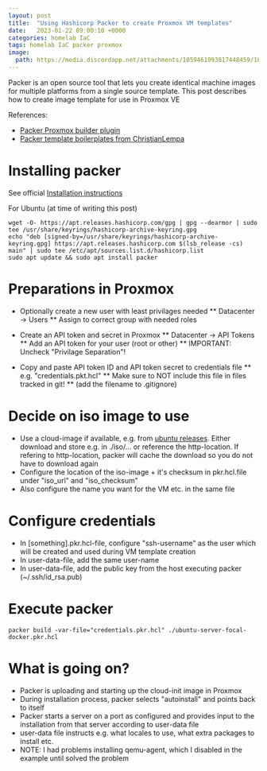 ```yaml
---
layout: post
title:  "Using Hashicorp Packer to create Proxmox VM templates"
date:   2023-01-22 09:00:10 +0000
categories: homelab IaC
tags: homelab IaC packer proxmox
image:
  path: https://media.discordapp.net/attachments/1059461993817448459/1060871516931235930/Fredrik999_a_big_old_wooden_ship_steering_wheel._focus_on_the_s_5797a714-a166-4809-978a-55558182f9b7.png
---
```

Packer is an open source tool that lets you create identical machine images for multiple platforms from a single source template. This post describes how to create image template for use in Proxmox VE

References:
* [Packer Proxmox builder plugin](https://developer.hashicorp.com/packer/plugins/builders/proxmox/clone)
* [Packer template boilerplates from ChristianLempa](https://github.com/christianlempa/boilerplates/tree/main/packer/proxmox)

# Installing packer
See official [Installation instructions](https://developer.hashicorp.com/packer/downloads)

For Ubuntu (at time of writing this post)
```shell
wget -O- https://apt.releases.hashicorp.com/gpg | gpg --dearmor | sudo tee /usr/share/keyrings/hashicorp-archive-keyring.gpg
echo "deb [signed-by=/usr/share/keyrings/hashicorp-archive-keyring.gpg] https://apt.releases.hashicorp.com $(lsb_release -cs) main" | sudo tee /etc/apt/sources.list.d/hashicorp.list
sudo apt update && sudo apt install packer
```
# Preparations in Proxmox
* Optionally create a new user with least privilages needed
** Datacenter -> Users
** Assign to correct group with needed roles

* Create an API token and secret in Proxmox
** Datacenter -> API Tokens
** Add an API token for your user (root or other)
** IMPORTANT: Uncheck "Privilage Separation"!

* Copy and paste API token ID and API token secret to credentials file
** e.g. "credentials.pkt.hcl"
** Make sure to NOT include this file in files tracked in git!
** (add the filename to .gitignore)

# Decide on iso image to use
* Use a cloud-image if available, e.g. from [ubuntu releases](https://releases.ubuntu.com/). Either download and store e.g. in ./iso/... or reference the http-location. If refering to http-location, packer will cache the download so you do not have to download again
* Configure the location of the iso-image + it's checksum in pkr.hcl.file under "iso_url" and "iso_checksum"
* Also configure the name you want for the VM etc. in the same file

# Configure credentials
* In [something].pkr.hcl-file, configure "ssh-username" as the user which will be created and used during VM template creation
* In user-data-file, add the same user-name
* In user-data-file, add the public key from the host executing packer (~/.ssh/id_rsa.pub)

# Execute packer
```shell
packer build -var-file="credentials.pkr.hcl" ./ubuntu-server-focal-docker.pkr.hcl
```

# What is going on?
* Packer is uploading and starting up the cloud-init image in Proxmox
* During installation process, packer selects "autoinstall" and points back to itself
* Packer starts a server on a port as configured and provides input to the installation from that server according to user-data file
* user-data file instructs e.g. what locales to use, what extra packages to install etc.
* NOTE: I had problems installing qemu-agent, which I disabled in the example until solved the problem


